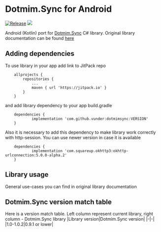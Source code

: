 # Dotmim.Sync for Android

[![Release](https://jitpack.io/v/vunder/dotmimsync.svg)](https://jitpack.io/vunder/dotmimsync)
[![](https://jitci.com/gh/vunder/dotmimsync/svg)](https://jitci.com/gh/vunder/dotmimsync)

Android (Kotlin) port for [Dotmim.Sync](https://github.com/Mimetis/Dotmim.Sync) C# library. Original library documentation can be found [here](https://dotmimsync.readthedocs.io/)


## Adding dependencies
To use library in your app add link to JitPack repo

```
    allprojects {
        repositories {
            ...
            maven { url 'https://jitpack.io' }
        }
    }
```
and add library dependency to your app build.gradle
```
    dependencies {
            implementation 'com.github.vunder:dotmimsync:VERSION'
    }
```

Also it is necessary to add this dependency to make library work correctly with http-session. You can use newer version in case it is available
```
    dependencies {
            implementation 'com.squareup.okhttp3:okhttp-urlconnection:5.0.0-alpha.2'
    }
```


## Library usage
General use-cases you can find in original library documentation


## Dotmim.Sync version match table
Here is a version match table. Left column represent current library, right column - Dotmim.Sync library
|Library version|Dotmim.Sync version|
|-|-|
|1.0-1.0.2|0.9.1 or lower|
